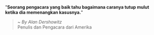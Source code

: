 "**Seorang pengacara yang baik tahu bagaimana caranya tutup mulut ketika dia memenangkan kasusnya.**"

> ~ _By Alan Dershowitz_  
Penulis dan Pengacara dari Amerika
